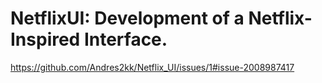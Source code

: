 # NetflixUI: Development of a Netflix-Inspired Interface.
https://github.com/Andres2kk/Netflix_UI/issues/1#issue-2008987417
